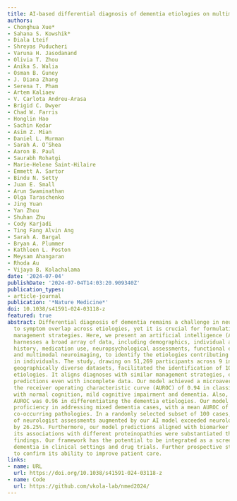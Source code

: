 ```yaml
---
title: AI-based differential diagnosis of dementia etiologies on multimodal data
authors:
- Chonghua Xue*
- Sahana S. Kowshik*
- Diala Lteif
- Shreyas Puducheri
- Varuna H. Jasodanand
- Olivia T. Zhou
- Anika S. Walia
- Osman B. Guney
- J. Diana Zhang
- Serena T. Pham
- Artem Kaliaev
- V. Carlota Andreu-Arasa
- Brigid C. Dwyer
- Chad W. Farris
- Honglin Hao
- Sachin Kedar
- Asim Z. Mian
- Daniel L. Murman
- Sarah A. O’Shea
- Aaron B. Paul
- Saurabh Rohatgi
- Marie-Helene Saint-Hilaire
- Emmett A. Sartor
- Bindu N. Setty
- Juan E. Small
- Arun Swaminathan
- Olga Taraschenko
- Jing Yuan
- Yan Zhou
- Shuhan Zhu
- Cody Karjadi
- Ting Fang Alvin Ang
- Sarah A. Bargal
- Bryan A. Plummer
- Kathleen L. Poston
- Meysam Ahangaran
- Rhoda Au
- Vijaya B. Kolachalama
date: '2024-07-04'
publishDate: '2024-07-04T14:03:20.909340Z'
publication_types:
- article-journal
publication: '*Nature Medicine*'
doi: 10.1038/s41591-024-03118-z
featured: true
abstract: Differential diagnosis of dementia remains a challenge in neurology due
  to symptom overlap across etiologies, yet it is crucial for formulating early, personalized
  management strategies. Here, we present an artificial intelligence (AI) model that
  harnesses a broad array of data, including demographics, individual and family medical
  history, medication use, neuropsychological assessments, functional evaluations
  and multimodal neuroimaging, to identify the etiologies contributing to dementia
  in individuals. The study, drawing on 51,269 participants across 9 independent,
  geographically diverse datasets, facilitated the identification of 10 distinct dementia
  etiologies. It aligns diagnoses with similar management strategies, ensuring robust
  predictions even with incomplete data. Our model achieved a microaveraged area under
  the receiver operating characteristic curve (AUROC) of 0.94 in classifying individuals
  with normal cognition, mild cognitive impairment and dementia. Also, the microaveraged
  AUROC was 0.96 in differentiating the dementia etiologies. Our model demonstrated
  proficiency in addressing mixed dementia cases, with a mean AUROC of 0.78 for two
  co-occurring pathologies. In a randomly selected subset of 100 cases, the AUROC
  of neurologist assessments augmented by our AI model exceeded neurologist-only evaluations
  by 26.25%. Furthermore, our model predictions aligned with biomarker evidence and
  its associations with different proteinopathies were substantiated through postmortem
  findings. Our framework has the potential to be integrated as a screening tool for
  dementia in clinical settings and drug trials. Further prospective studies are needed
  to confirm its ability to improve patient care.
links:
- name: URL
  url: https://doi.org/10.1038/s41591-024-03118-z
- name: Code
  url: https://github.com/vkola-lab/nmed2024/
---
```

